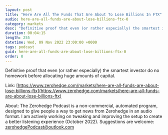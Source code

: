 ```yaml
---
layout: post
title: "Here Are All The Funds That Are About To Lose Billions In FTX"
audio: here-are-all-funds-are-about-lose-billions-ftx-0
category: markets
desc: "Definitive proof that even (or rather especially) the smartest investor do no homework before allocating huge amounts of capital."
duration: 00:04:15
length: 255
datetime: Wed, 09 Nov 2022 23:00:00 +0000
tags: podcast
guid: here-are-all-funds-are-about-lose-billions-ftx-0
order: 0
---
```

Definitive proof that even (or rather especially) the smartest investor do no homework before allocating huge amounts of capital.

Link: [https://www.zerohedge.com/markets/here-are-all-funds-are-about-lose-billions-ftx](https://www.zerohedge.com/markets/here-are-all-funds-are-about-lose-billions-ftx)

About: The Zerohedge Podcast is a non-commercial, automated program, designed to give people a way to get news from Zerohedge in an audio format.  I am actively working on tweaking and improving the setup to create a better listening experience (October 2022).  Suggestions are welcome: [zerohedgePodcast@outlook.com](mailto:zerohedgePodcast@outlook.com)
